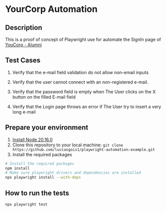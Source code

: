 # YourCorp Automation

## Description

This is a proof of concept of Playwright use for automate the SignIn page of [YouCorp - Alumni](https://yourcorp.alumni-stage.com/)

## Test Cases

1. Verify that the e-mail field validation do not allow non-email inputs

1. Verify that the user cannot connect with an non-registered e-mail.

1. Verify that the password field is empty when The User clicks on the X button on the filled E-mail field

1. Verify that the Login page throws an error if The User try to insert a very long e-mail

## Prepare your environment

1. [Install Node 20.16.0](https://nodejs.org/pt/download)
1. Clone this repository to your local machine: `git clone https://github.com/luccasgois1/playwright-automation-example.git`
1. Install the required packages
```bash
# Install the required packages
npm install
# Make sure playwright drivers and dependencies are installed
npx playwright install --with-deps
```

## How to run the tests

```bash
npx playwright test
```
